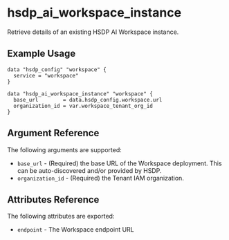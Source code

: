 # hsdp_ai_workspace_instance

Retrieve details of an existing HSDP AI Workspace instance.

## Example Usage

```hcl
data "hsdp_config" "workspace" {
  service = "workspace"
}

data "hsdp_ai_workspace_instance" "workspace" {
  base_url        = data.hsdp_config.workspace.url
  organization_id = var.workspace_tenant_org_id
}
```

## Argument Reference

The following arguments are supported:

* `base_url` - (Required) the base URL of the Workspace deployment. This can be auto-discovered and/or provided by HSDP.
* `organization_id` - (Required) the Tenant IAM organization.

## Attributes Reference

The following attributes are exported:

* `endpoint` - The Workspace endpoint URL
